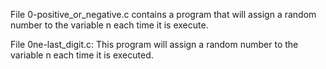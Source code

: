 File 0-positive_or_negative.c contains a program that will assign a random number to the variable n each time it is execute.

File 0ne-last_digit.c: This program will assign a random number to the variable n each time it is executed.
